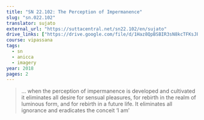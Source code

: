 ```yaml
---
title: "SN 22.102: The Perception of Impermanence"
slug: "sn.022.102"
translator: sujato
external_url: "https://suttacentral.net/sn22.102/en/sujato"
drive_links: ["https://drive.google.com/file/d/1Haz8QpBSBIR3sN8kcTFKsJPw5Y76aKHs/view?usp=drivesdk"]
course: vipassana
tags:
  - sn
  - anicca
  - imagery
year: 2018
pages: 2
---
```


> … when the perception of impermanence is developed and cultivated it eliminates all desire for sensual pleasures, for rebirth in the realm of luminous form, and for rebirth in a future life. It eliminates all ignorance and eradicates the conceit ‘I am’
